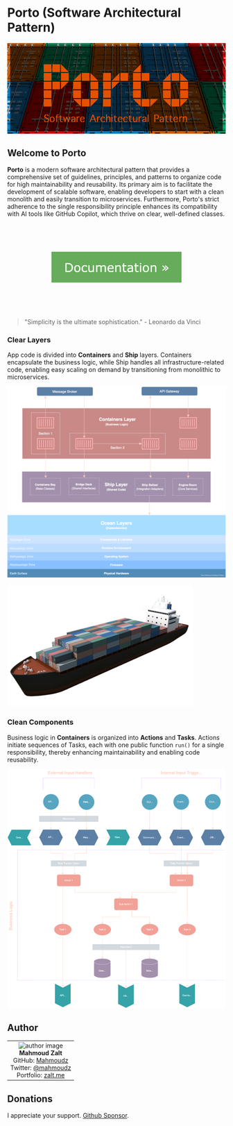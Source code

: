 # Porto (Software Architectural Pattern)

![](/docs/static/img/porto-logo.png)

## Welcome to Porto

**Porto** is a modern software architectural pattern that provides a comprehensive set of guidelines, principles, and patterns to organize code for high maintainability and reusability. Its primary aim is to facilitate the development of scalable software, enabling developers to start with a clean monolith and easily transition to microservices. Furthermore, Porto's strict adherence to the single responsibility principle enhances its compatibility with AI tools like GitHub Copilot, which thrive on clear, well-defined classes.

<br>
<br>
<br>

<p align="center">
	<a href="https://mahmoudz.github.io/Porto/docs/Intro/">
	   <img src="/assets/documentation-button.png" width="300px" alt="Porto SAP Documentation"/>
	</a>
</p>

<br>
<br>
<br>

> "Simplicity is the ultimate sophistication." - Leonardo da Vinci

### Clear Layers

App code is divided into **Containers** and **Ship** layers. Containers encapsulate the business logic, while Ship handles all infrastructure-related code, enabling easy scaling on demand by transitioning from monolithic to microservices.

![](/docs/static/img/diagrams/porto_layers.svg)


<p>
    <img src="/docs/static/img/porto_ship_1.png" width="85%">
</p>


### Clean Components

Business logic in **Containers** is organized into **Actions** and **Tasks**. Actions initiate sequences of Tasks, each with one public function `run()` for a single responsibility, thereby enhancing maintainability and enabling code reusability.

![](/docs/static/img/diagrams/porto_container_interactions.svg)

## Author

<table>
    <tbody>
            <tr>
                <td style="text-align: center; vertical-align: top">
                <img alt="author image" width="125" height="125" src="https://github.com/mahmoudz.png?s=150">
                <br/>
                <strong>Mahmoud Zalt</strong>
                <br/>
                GitHub: <a href="https://github.com/Mahmoudz">Mahmoudz</a>
                <br/>
                Twitter: <a href="https://github.com/Mahmoudz">@mahmoudz</a>
                <br/>
                Portfolio: <a href="https://zalt.me">zalt.me</a>
                <br/>
                </td>
            </tr>
        </tbody>
</table>

## Donations

I appreciate your support. [Github Sponsor](https://github.com/sponsors/Mahmoudz).

